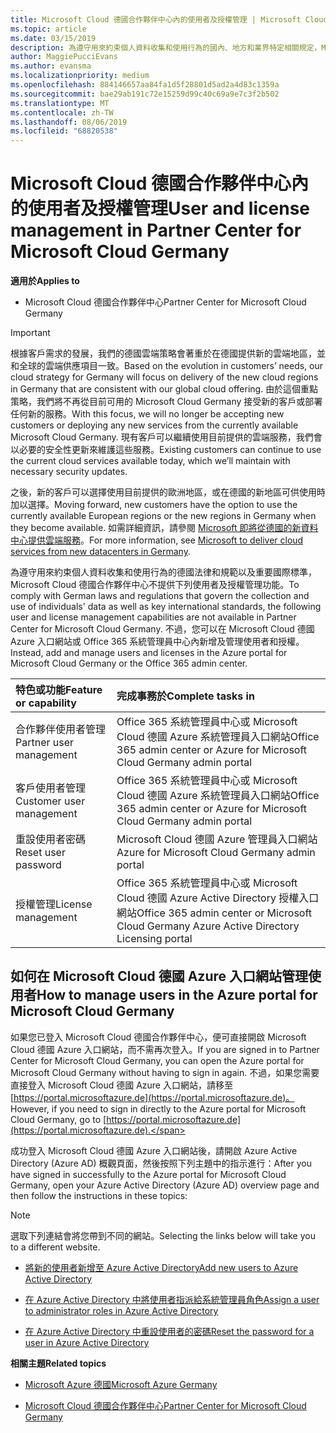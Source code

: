 ```yaml
---
title: Microsoft Cloud 德國合作夥伴中心內的使用者及授權管理 | Microsoft Cloud 德國合作夥伴中心
ms.topic: article
ms.date: 03/15/2019
description: 為遵守用來約束個人資料收集和使用行為的國內、地方和業界特定相關規定，Microsoft Cloud 德國合作夥伴中心不提供使用者管理功能。 不過，您可以在 Microsoft Cloud 德國 Azure 入口網站中新增及管理使用者。
author: MaggiePucciEvans
ms.author: evansma
ms.localizationpriority: medium
ms.openlocfilehash: 884146657aa84fa1d5f28801d5ad2a4d83c1359a
ms.sourcegitcommit: bae29ab191c72e15259d99c40c69a9e7c3f2b502
ms.translationtype: MT
ms.contentlocale: zh-TW
ms.lasthandoff: 08/06/2019
ms.locfileid: "68820538"
---
```

# <a name="user-and-license-management-in-partner-center-for-microsoft-cloud-germany"></a><span data-ttu-id="f9bb7-104">Microsoft Cloud 德國合作夥伴中心內的使用者及授權管理</span><span class="sxs-lookup"><span data-stu-id="f9bb7-104">User and license management in Partner Center for Microsoft Cloud Germany</span></span>

<span data-ttu-id="f9bb7-105">**適用於**</span><span class="sxs-lookup"><span data-stu-id="f9bb7-105">**Applies to**</span></span>

-  <span data-ttu-id="f9bb7-106">Microsoft Cloud 德國合作夥伴中心</span><span class="sxs-lookup"><span data-stu-id="f9bb7-106">Partner Center for Microsoft Cloud Germany</span></span>

> [!IMPORTANT]
> <span data-ttu-id="f9bb7-107">根據客戶需求的發展，我們的德國雲端策略會著重於在德國提供新的雲端地區，並和全球的雲端供應項目一致。</span><span class="sxs-lookup"><span data-stu-id="f9bb7-107">Based on the evolution in customers’ needs, our cloud strategy for Germany will focus on delivery of the new cloud regions in Germany that are consistent with our global cloud offering.</span></span> <span data-ttu-id="f9bb7-108">由於這個重點策略，我們將不再從目前可用的 Microsoft Cloud Germany 接受新的客戶或部署任何新的服務。</span><span class="sxs-lookup"><span data-stu-id="f9bb7-108">With this focus, we will no longer be accepting new customers or deploying any new services from the currently available Microsoft Cloud Germany.</span></span> <span data-ttu-id="f9bb7-109">現有客戶可以繼續使用目前提供的雲端服務，我們會以必要的安全性更新來維護這些服務。</span><span class="sxs-lookup"><span data-stu-id="f9bb7-109">Existing customers can continue to use the current cloud services available today, which we’ll maintain with necessary security updates.</span></span>
>  
> <span data-ttu-id="f9bb7-110">之後，新的客戶可以選擇使用目前提供的歐洲地區，或在德國的新地區可供使用時加以選擇。</span><span class="sxs-lookup"><span data-stu-id="f9bb7-110">Moving forward, new customers have the option to use the currently available European regions or the new regions in Germany when they become available.</span></span> <span data-ttu-id="f9bb7-111">如需詳細資訊，請參閱 [Microsoft 即將從德國的新資料中心提供雲端服務](https://news.microsoft.com/europe/2018/08/31/microsoft-to-deliver-cloud-services-from-new-datacentres-in-germany-in-2019-to-meet-evolving-customer-needs/)。</span><span class="sxs-lookup"><span data-stu-id="f9bb7-111">For more information, see [Microsoft to deliver cloud services from new datacenters in Germany](https://news.microsoft.com/europe/2018/08/31/microsoft-to-deliver-cloud-services-from-new-datacentres-in-germany-in-2019-to-meet-evolving-customer-needs/).</span></span>

<span data-ttu-id="f9bb7-112">為遵守用來約束個人資料收集和使用行為的德國法律和規範以及重要國際標準，Microsoft Cloud 德國合作夥伴中心不提供下列使用者及授權管理功能。</span><span class="sxs-lookup"><span data-stu-id="f9bb7-112">To comply with German laws and regulations that govern the collection and use of individuals' data as well as key international standards, the following user and license management capabilities are not available in Partner Center for Microsoft Cloud Germany.</span></span> <span data-ttu-id="f9bb7-113">不過，您可以在 Microsoft Cloud 德國 Azure 入口網站或 Office 365 系統管理員中心內新增及管理使用者和授權。</span><span class="sxs-lookup"><span data-stu-id="f9bb7-113">Instead, add and manage users and licenses in the Azure portal for Microsoft Cloud Germany or the Office 365 admin center.</span></span>

<span data-ttu-id="f9bb7-114">特色或功能</span><span class="sxs-lookup"><span data-stu-id="f9bb7-114">Feature or capability</span></span> | <span data-ttu-id="f9bb7-115">完成事務於</span><span class="sxs-lookup"><span data-stu-id="f9bb7-115">Complete tasks in</span></span>
:--- | :---
<span data-ttu-id="f9bb7-116">合作夥伴使用者管理</span><span class="sxs-lookup"><span data-stu-id="f9bb7-116">Partner user management</span></span> | <span data-ttu-id="f9bb7-117">Office 365 系統管理員中心或 Microsoft Cloud 德國 Azure 系統管理員入口網站</span><span class="sxs-lookup"><span data-stu-id="f9bb7-117">Office 365 admin center or Azure for Microsoft Cloud Germany admin portal</span></span>
<span data-ttu-id="f9bb7-118">客戶使用者管理</span><span class="sxs-lookup"><span data-stu-id="f9bb7-118">Customer user management</span></span> | <span data-ttu-id="f9bb7-119">Office 365 系統管理員中心或 Microsoft Cloud 德國 Azure 系統管理員入口網站</span><span class="sxs-lookup"><span data-stu-id="f9bb7-119">Office 365 admin center or Azure for Microsoft Cloud Germany admin portal</span></span>
<span data-ttu-id="f9bb7-120">重設使用者密碼</span><span class="sxs-lookup"><span data-stu-id="f9bb7-120">Reset user password</span></span> | <span data-ttu-id="f9bb7-121">Microsoft Cloud 德國 Azure 管理員入口網站</span><span class="sxs-lookup"><span data-stu-id="f9bb7-121">Azure for Microsoft Cloud Germany admin portal</span></span>
<span data-ttu-id="f9bb7-122">授權管理</span><span class="sxs-lookup"><span data-stu-id="f9bb7-122">License management</span></span> | <span data-ttu-id="f9bb7-123">Office 365 系統管理員中心或 Microsoft Cloud 德國 Azure Active Directory 授權入口網站</span><span class="sxs-lookup"><span data-stu-id="f9bb7-123">Office 365 admin center or Microsoft Cloud Germany Azure Active Directory Licensing portal</span></span>

## <a name="how-to-manage-users-in-the-azure-portal-for-microsoft-cloud-germany"></a><span data-ttu-id="f9bb7-124">如何在 Microsoft Cloud 德國 Azure 入口網站管理使用者</span><span class="sxs-lookup"><span data-stu-id="f9bb7-124">How to manage users in the Azure portal for Microsoft Cloud Germany</span></span> 

<span data-ttu-id="f9bb7-125">如果您已登入 Microsoft Cloud 德國合作夥伴中心，便可直接開啟 Microsoft Cloud 德國 Azure 入口網站，而不需再次登入。</span><span class="sxs-lookup"><span data-stu-id="f9bb7-125">If you are signed in to Partner Center for Microsoft Cloud Germany, you can open the Azure portal for Microsoft Cloud Germany without having to sign in again.</span></span> <span data-ttu-id="f9bb7-126">不過，如果您需要直接登入 Microsoft Cloud 德國 Azure 入口網站，請移至 [https://portal.microsoftazure.de](https://portal.microsoftazure.de)。</span><span class="sxs-lookup"><span data-stu-id="f9bb7-126">However, if you need to sign in directly to the Azure portal for Microsoft Cloud Germany, go to [https://portal.microsoftazure.de](https://portal.microsoftazure.de).</span></span> 

<span data-ttu-id="f9bb7-127">成功登入 Microsoft Cloud 德國 Azure 入口網站後，請開啟 Azure Active Directory (Azure AD) 概觀頁面，然後按照下列主題中的指示進行：</span><span class="sxs-lookup"><span data-stu-id="f9bb7-127">After you have signed in successfully to the Azure portal for Microsoft Cloud Germany, open your Azure Active Directory (Azure AD) overview page and then follow the instructions in these topics:</span></span>

> [!NOTE]  
> <span data-ttu-id="f9bb7-128">選取下列連結會將您帶到不同的網站。</span><span class="sxs-lookup"><span data-stu-id="f9bb7-128">Selecting the links below will take you to a different website.</span></span> 

-  [<span data-ttu-id="f9bb7-129">將新的使用者新增至 Azure Active Directory</span><span class="sxs-lookup"><span data-stu-id="f9bb7-129">Add new users to Azure Active Directory</span></span>](https://docs.microsoft.com/azure/active-directory/active-directory-users-create-azure-portal)

-  [<span data-ttu-id="f9bb7-130">在 Azure Active Directory 中將使用者指派給系統管理員角色</span><span class="sxs-lookup"><span data-stu-id="f9bb7-130">Assign a user to administrator roles in Azure Active Directory</span></span>](https://docs.microsoft.com/azure/active-directory/active-directory-users-assign-role-azure-portal)

-  [<span data-ttu-id="f9bb7-131">在 Azure Active Directory 中重設使用者的密碼</span><span class="sxs-lookup"><span data-stu-id="f9bb7-131">Reset the password for a user in Azure Active Directory</span></span>](https://docs.microsoft.com/azure/active-directory/active-directory-users-reset-password-azure-portal)

<span data-ttu-id="f9bb7-132">**相關主題**</span><span class="sxs-lookup"><span data-stu-id="f9bb7-132">**Related topics**</span></span>

-  [<span data-ttu-id="f9bb7-133">Microsoft Azure 德國</span><span class="sxs-lookup"><span data-stu-id="f9bb7-133">Microsoft Azure Germany</span></span>](https://azure.microsoft.com/global-infrastructure/germany/)

-  [<span data-ttu-id="f9bb7-134">Microsoft Cloud 德國合作夥伴中心</span><span class="sxs-lookup"><span data-stu-id="f9bb7-134">Partner Center for Microsoft Cloud Germany</span></span>](partner-center-for-microsoft-cloud-germany.md)


